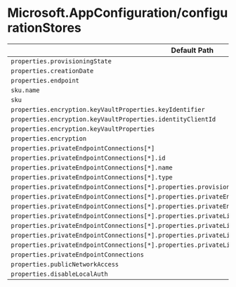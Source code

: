 # Microsoft.AppConfiguration/configurationStores

| Default Path | Alias |
|---|---|
| `properties.provisioningState` | `Microsoft.AppConfiguration/configurationStores/provisioningState` |
| `properties.creationDate` | `Microsoft.AppConfiguration/configurationStores/creationDate` |
| `properties.endpoint` | `Microsoft.AppConfiguration/configurationStores/endpoint` |
| `sku.name` | `Microsoft.AppConfiguration/configurationStores/sku.name` |
| `sku` | `Microsoft.AppConfiguration/configurationStores/sku` |
| `properties.encryption.keyVaultProperties.keyIdentifier` | `Microsoft.AppConfiguration/configurationStores/encryption.keyVaultProperties.keyIdentifier` |
| `properties.encryption.keyVaultProperties.identityClientId` | `Microsoft.AppConfiguration/configurationStores/encryption.keyVaultProperties.identityClientId` |
| `properties.encryption.keyVaultProperties` | `Microsoft.AppConfiguration/configurationStores/encryption.keyVaultProperties` |
| `properties.encryption` | `Microsoft.AppConfiguration/configurationStores/encryption` |
| `properties.privateEndpointConnections[*]` | `Microsoft.AppConfiguration/configurationStores/privateEndpointConnections[*]` |
| `properties.privateEndpointConnections[*].id` | `Microsoft.AppConfiguration/configurationStores/privateEndpointConnections[*].id` |
| `properties.privateEndpointConnections[*].name` | `Microsoft.AppConfiguration/configurationStores/privateEndpointConnections[*].name` |
| `properties.privateEndpointConnections[*].type` | `Microsoft.AppConfiguration/configurationStores/privateEndpointConnections[*].type` |
| `properties.privateEndpointConnections[*].properties.provisioningState` | `Microsoft.AppConfiguration/configurationStores/privateEndpointConnections[*].provisioningState` |
| `properties.privateEndpointConnections[*].properties.privateEndpoint` | `Microsoft.AppConfiguration/configurationStores/privateEndpointConnections[*].privateEndpoint` |
| `properties.privateEndpointConnections[*].properties.privateEndpoint.id` | `Microsoft.AppConfiguration/configurationStores/privateEndpointConnections[*].privateEndpoint.id` |
| `properties.privateEndpointConnections[*].properties.privateLinkServiceConnectionState` | `Microsoft.AppConfiguration/configurationStores/privateEndpointConnections[*].privateLinkServiceConnectionState` |
| `properties.privateEndpointConnections[*].properties.privateLinkServiceConnectionState.status` | `Microsoft.AppConfiguration/configurationStores/privateEndpointConnections[*].privateLinkServiceConnectionState.status` |
| `properties.privateEndpointConnections[*].properties.privateLinkServiceConnectionState.description` | `Microsoft.AppConfiguration/configurationStores/privateEndpointConnections[*].privateLinkServiceConnectionState.description` |
| `properties.privateEndpointConnections[*].properties.privateLinkServiceConnectionState.actionsRequired` | `Microsoft.AppConfiguration/configurationStores/privateEndpointConnections[*].privateLinkServiceConnectionState.actionsRequired` |
| `properties.privateEndpointConnections` | `Microsoft.AppConfiguration/configurationStores/privateEndpointConnections` |
| `properties.publicNetworkAccess` | `Microsoft.AppConfiguration/configurationStores/publicNetworkAccess` |
| `properties.disableLocalAuth` | `Microsoft.AppConfiguration/configurationStores/disableLocalAuth` |

